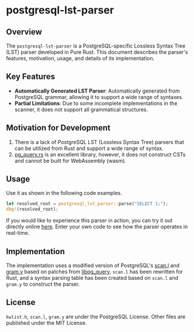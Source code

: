 # postgresql-lst-parser

## Overview

The `postgresql-lst-parser` is a PostgreSQL-specific Lossless Syntax Tree (LST) parser developed in Pure Rust. This document describes the parser's features, motivation, usage, and details of its implementation.

## Key Features

- **Automatically Generated LST Parser**: Automatically generated from PostgreSQL grammar, allowing it to support a wide range of syntaxes.
- **Partial Limitations**: Due to some incomplete implementations in the scanner, it does not support all grammatical structures.

## Motivation for Development

1. There is a lack of PostgreSQL LST (Lossless Syntax Tree) parsers that can be utilized from Rust and support a wide range of syntax.
1. [pg_query.rs](https://github.com/pganalyze/pg_query.rs) is an excellent library, however, it does not construct CSTs and cannot be built for WebAssembly (wasm).

## Usage

Use it as shown in the following code examples.

```rust
let resolved_root = postgresql_lst_parser::parse("SELECT 1;");
dbg!(resolved_root);
```

If you would like to experience this parser in action, you can try it out directly online [here](https://tanzaku.github.io/postgresql-lst-parser/). Enter your own code to see how the parser operates in real-time.


## Implementation

The implementation uses a modified version of PostgreSQL's [scan.l](https://github.com/postgres/postgres/blob/REL_16_STABLE/src/backend/parser/scan.l) and [gram.y](https://github.com/postgres/postgres/blob/REL_16_STABLE/src/backend/parser/gram.y) based on patches from [libpg_query](https://github.com/pganalyze/libpg_query/tree/16-latest/patches). `scan.l` has been rewritten for Rust, and a syntax parsing table has been created based on `scan.l` and `gram.y` to construct the parser.

## License

`kwlist.h`, `scan.l`, `gram.y` are under the PostgreSQL License.
Other files are published under the MIT License.
